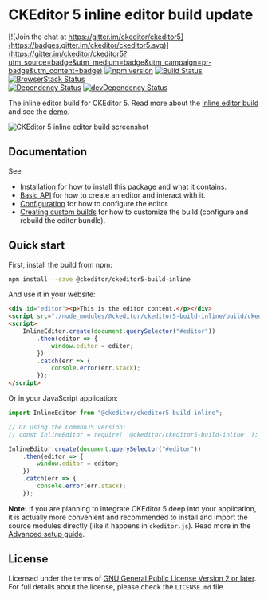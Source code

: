 # CKEditor 5 inline editor build update

[![Join the chat at https://gitter.im/ckeditor/ckeditor5](https://badges.gitter.im/ckeditor/ckeditor5.svg)](https://gitter.im/ckeditor/ckeditor5?utm_source=badge&utm_medium=badge&utm_campaign=pr-badge&utm_content=badge)
[![npm version](https://badge.fury.io/js/%40ckeditor%2Fckeditor5-build-inline.svg)](https://www.npmjs.com/package/@ckeditor/ckeditor5-build-inline)
[![Build Status](https://travis-ci.org/ckeditor/ckeditor5-build-inline.svg?branch=master)](https://travis-ci.org/ckeditor/ckeditor5-build-inline)
[![BrowserStack Status](https://automate.browserstack.com/automate/badge.svg?badge_key=d3hvenZqQVZERFQ5d09FWXdyT0ozVXhLaVltRFRjTTUyZGpvQWNmWVhUUT0tLUZqNlJ1YWRUd0RvdEVOaEptM1B2Q0E9PQ==--c9d3dee40b9b4471ff3fb516d9ecf8d09292c7e0)](https://automate.browserstack.com/public-build/d3hvenZqQVZERFQ5d09FWXdyT0ozVXhLaVltRFRjTTUyZGpvQWNmWVhUUT0tLUZqNlJ1YWRUd0RvdEVOaEptM1B2Q0E9PQ==--c9d3dee40b9b4471ff3fb516d9ecf8d09292c7e0)
<br>
[![Dependency Status](https://david-dm.org/ckeditor/ckeditor5-build-inline/status.svg)](https://david-dm.org/ckeditor/ckeditor5-build-inline)
[![devDependency Status](https://david-dm.org/ckeditor/ckeditor5-build-inline/dev-status.svg)](https://david-dm.org/ckeditor/ckeditor5-build-inline?type=dev)

The inline editor build for CKEditor 5. Read more about the [inline editor build](https://ckeditor.com/docs/ckeditor5/latest/builds/guides/overview.html#inline-editor) and see the [demo](https://ckeditor.com/docs/ckeditor5/latest/examples/builds/inline-editor.html).

![CKEditor 5 inline editor build screenshot](https://c.cksource.com/a/1/img/npm/ckeditor5-build-inline.png)

## Documentation

See:

-   [Installation](https://ckeditor.com/docs/ckeditor5/latest/builds/guides/integration/installation.html) for how to install this package and what it contains.
-   [Basic API](https://ckeditor.com/docs/ckeditor5/latest/builds/guides/integration/basic-api.html) for how to create an editor and interact with it.
-   [Configuration](https://ckeditor.com/docs/ckeditor5/latest/builds/guides/integration/configuration.html) for how to configure the editor.
-   [Creating custom builds](https://ckeditor.com/docs/ckeditor5/latest/builds/guides/development/custom-builds.html) for how to customize the build (configure and rebuild the editor bundle).

## Quick start

First, install the build from npm:

```bash
npm install --save @ckeditor/ckeditor5-build-inline
```

And use it in your website:

```html
<div id="editor"><p>This is the editor content.</p></div>
<script src="./node_modules/@ckeditor/ckeditor5-build-inline/build/ckeditor.js"></script>
<script>
	InlineEditor.create(document.querySelector("#editor"))
		.then(editor => {
			window.editor = editor;
		})
		.catch(err => {
			console.error(err.stack);
		});
</script>
```

Or in your JavaScript application:

```js
import InlineEditor from "@ckeditor/ckeditor5-build-inline";

// Or using the CommonJS version:
// const InlineEditor = require( '@ckeditor/ckeditor5-build-inline' );

InlineEditor.create(document.querySelector("#editor"))
	.then(editor => {
		window.editor = editor;
	})
	.catch(err => {
		console.error(err.stack);
	});
```

**Note:** If you are planning to integrate CKEditor 5 deep into your application, it is actually more convenient and recommended to install and import the source modules directly (like it happens in `ckeditor.js`). Read more in the [Advanced setup guide](https://ckeditor.com/docs/ckeditor5/latest/builds/guides/integration/advanced-setup.html).

## License

Licensed under the terms of [GNU General Public License Version 2 or later](http://www.gnu.org/licenses/gpl.html). For full details about the license, please check the `LICENSE.md` file.
